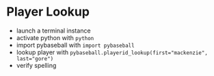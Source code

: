 # Player Lookup
- launch a terminal instance
- activate python with `python`
- import pybaseball with `import pybaseball`
- lookup player with `pybaseball.playerid_lookup(first="mackenzie", last="gore")`
- verify spelling
